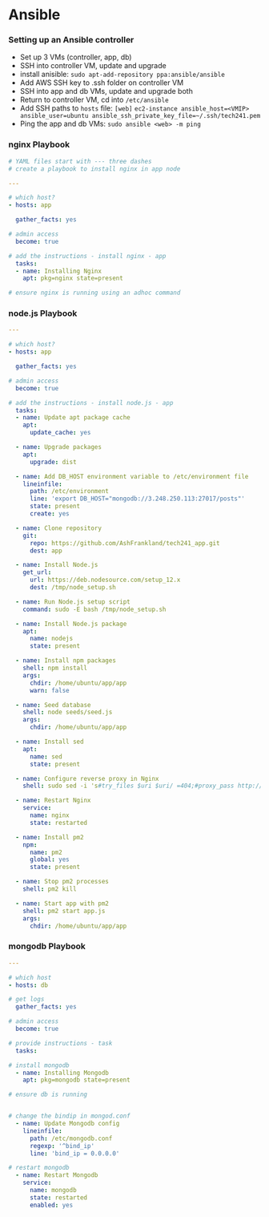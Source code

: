 # Ansible

### Setting up an Ansible controller

* Set up 3 VMs (controller, app, db)
* SSH into controller VM, update and upgrade
* install anisible: `sudo apt-add-repository ppa:ansible/ansible`
* Add AWS SSH key to .ssh folder on controller VM
* SSH into app and db VMs, update and upgrade both
* Return to controller VM, cd into `/etc/ansible`
* Add SSH paths to `hosts` file: `[web]` `ec2-instance ansible_host=<VMIP> ansible_user=ubuntu ansible_ssh_private_key_file=~/.ssh/tech241.pem`
* Ping the app and db VMs: `sudo ansible <web> -m ping`

### nginx Playbook

```yml
# YAML files start with --- three dashes        
# create a playbook to install nginx in app node

---

# which host?
- hosts: app

  gather_facts: yes

# admin access
  become: true

# add the instructions - install nginx - app    
  tasks:
  - name: Installing Nginx
    apt: pkg=nginx state=present

# ensure nginx is running using an adhoc command
```

### node.js Playbook

```yml
---

# which host?
- hosts: app

  gather_facts: yes

# admin access
  become: true

# add the instructions - install node.js - app
  tasks:
  - name: Update apt package cache
    apt:
      update_cache: yes

  - name: Upgrade packages
    apt:
      upgrade: dist

  - name: Add DB_HOST environment variable to /etc/environment file
    lineinfile:
      path: /etc/environment
      line: 'export DB_HOST="mongodb://3.248.250.113:27017/posts"' 
      state: present
      create: yes

  - name: Clone repository
    git:
      repo: https://github.com/AshFrankland/tech241_app.git
      dest: app

  - name: Install Node.js
    get_url:
      url: https://deb.nodesource.com/setup_12.x
      dest: /tmp/node_setup.sh

  - name: Run Node.js setup script
    command: sudo -E bash /tmp/node_setup.sh

  - name: Install Node.js package
    apt:
      name: nodejs
      state: present

  - name: Install npm packages
    shell: npm install
    args:
      chdir: /home/ubuntu/app/app
      warn: false

  - name: Seed database
    shell: node seeds/seed.js
    args:
      chdir: /home/ubuntu/app/app

  - name: Install sed
    apt:
      name: sed
      state: present

  - name: Configure reverse proxy in Nginx
    shell: sudo sed -i 's#try_files $uri $uri/ =404;#proxy_pass http://localhost:3000;#g' /etc/nginx/sites-available/default

  - name: Restart Nginx
    service:
      name: nginx
      state: restarted

  - name: Install pm2
    npm:
      name: pm2
      global: yes
      state: present

  - name: Stop pm2 processes
    shell: pm2 kill

  - name: Start app with pm2
    shell: pm2 start app.js
    args:
      chdir: /home/ubuntu/app/app
```

### mongodb Playbook

```yml
---

# which host
- hosts: db

# get logs
  gather_facts: yes

# admin access
  become: true

# provide instructions - task     
  tasks:

# install mongodb
  - name: Installing Mongodb      
    apt: pkg=mongodb state=present

# ensure db is running


# change the bindip in mongod.conf
  - name: Update Mongodb config   
    lineinfile:
      path: /etc/mongodb.conf
      regexp: '^bind_ip'
      line: 'bind_ip = 0.0.0.0'

# restart mongodb
  - name: Restart Mongodb
    service:
      name: mongodb
      state: restarted
      enabled: yes
```